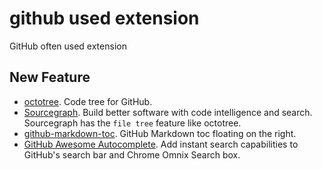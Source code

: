 # github used extension
GitHub often used extension

## New Feature
* [octotree](https://github.com/buunguyen/octotree). Code tree for GitHub.
* [Sourcegraph](https://chrome.google.com/webstore/detail/sourcegraph/dgjhfomjieaadpoljlnidmbgkdffpack). Build better software with code intelligence and search. Sourcegraph has the `file tree` feature like octotree.
* [github-markdown-toc](https://github.com/otariidae/github-markdown-toc). GitHub Markdown toc floating on the right.
* [GitHub Awesome Autocomplete](https://github.com/algolia/github-awesome-autocomplete). Add instant search capabilities to GitHub's search bar and Chrome Omnix Search box.
